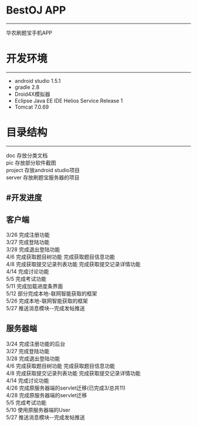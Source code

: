 # BestOJ APP 
---

华农刷题宝手机APP  
  
# 开发环境
---

* android studio 1.5.1  
* gradle 2.8  
* Droid4X模拟器
* Eclipse Java EE IDE Helios Service Release 1  
* Tomcat 7.0.69  

# 目录结构
---
doc		存放分类文档  
pic		存放部分软件截图  
project 存放android studio项目  
server 	存放刷题宝服务器的项目

#开发进度
---
客户端
---
3/26 	完成注册功能  
3/27 	完成登陆功能  
3/28 	完成退出登陆功能  
4/6		完成获取题目树功能 完成获取题目信息功能  
4/8		完成获取提交记录列表功能 完成获取提交记录详情功能  
4/14	完成讨论功能  
5/5		完成考试功能  
5/11	完成加载进度条界面  
5/12	部分完成本地-联网智能获取的框架  
5/26	完成本地-联网智能获取的框架  
5/27	推送消息模块--完成发帖推送  

服务器端
---
3/24 	完成注册功能的后台  
3/27 	完成登陆功能  
3/28 	完成退出登陆功能  
4/6		完成获取题目树功能 完成获取题目信息功能  
4/8		完成获取提交记录列表功能 完成获取提交记录详情功能  
4/14	完成讨论功能  
4/26	完成原服务器端的servlet迁移(已完成3/总共11)  
4/28	完成原服务器端的servlet迁移  
5/5		完成考试功能  
5/10	使用原服务器端的User  
5/27	推送消息模块--完成发帖推送  
